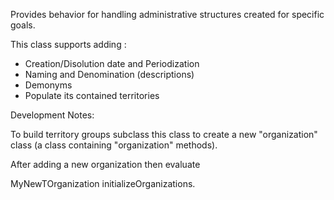 Provides behavior for handling administrative structures created for specific goals. 

This class supports adding :

- Creation/Disolution date and Periodization
- Naming and Denomination (descriptions)
- Demonyms
- Populate its contained territories

Development Notes:

To build territory groups subclass this class to create a new "organization" class (a class containing "organization" methods).

After adding a new organization then evaluate 

MyNewTOrganization initializeOrganizations.

